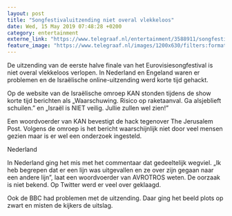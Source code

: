 ```yaml
---
layout: post
title: "Songfestivaluitzending niet overal vlekkeloos"
date: Wed, 15 May 2019 07:48:28 +0200
category: entertainment
externe_link: "https://www.telegraaf.nl/entertainment/3588911/songfestivaluitzending-niet-overal-vlekkeloos"
feature_image: "https://www.telegraaf.nl/images/1200x630/filters:format(jpeg):quality(80)/cdn-kiosk-api.telegraaf.nl/1ba0eea0-76d5-11e9-9df2-0255c322e81b.jpg"
---
```


<p class="intro">De uitzending van de eerste halve finale van het Eurovisiesongfestival is niet overal vlekkeloos verlopen. In Nederland en Engeland waren er problemen en de Israëlische online-uitzending werd korte tijd gehackt.</p> <p>Op de website van de Israëlische omroep KAN stonden tijdens de show korte tijd berichten als „Waarschuwing. Risico op raketaanval. Ga alsjeblieft schuilen.” en „Israël is NIET veilig. Jullie zullen wel zien!”</p><p>Een woordvoerder van KAN bevestigt de hack tegenover The Jerusalem Post. Volgens de omroep is het bericht waarschijnlijk niet door veel mensen gezien maar is er wel een onderzoek ingesteld.</p><p>Nederland</p><p>In Nederland ging het mis met het commentaar dat gedeeltelijk wegviel. „Ik heb begrepen dat er een lijn was uitgevallen en ze over zijn gegaan naar een andere lijn”, laat een woordvoerder van AVROTROS weten. De oorzaak is niet bekend. Op Twitter werd er veel over geklaagd.</p><p>Ook de BBC had problemen met de uitzending. Daar ging het beeld plots op zwart en misten de kijkers de uitslag.</p>
